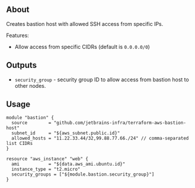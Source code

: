 ## About

Creates bastion host with allowed SSH access from specific IPs.

Features:
* Allow access from specific CIDRs (default is `0.0.0.0/0`)

## Outputs
* `security_group` - security group ID to allow access from bastion host to other nodes.

## Usage

```
module "bastion" {
  source        = "github.com/jetbrains-infra/terraform-aws-bastion-host"  
  subnet_id     = "${aws_subnet.public.id}"
  allowed_hosts = "11.22.33.44/32,99.88.77.66./24" // comma-separated list CIDRs
}

resource "aws_instance" "web" {
  ami           = "${data.aws_ami.ubuntu.id}"
  instance_type = "t2.micro"
  security_groups = ["${module.bastion.security_group}"]
}
``` 

